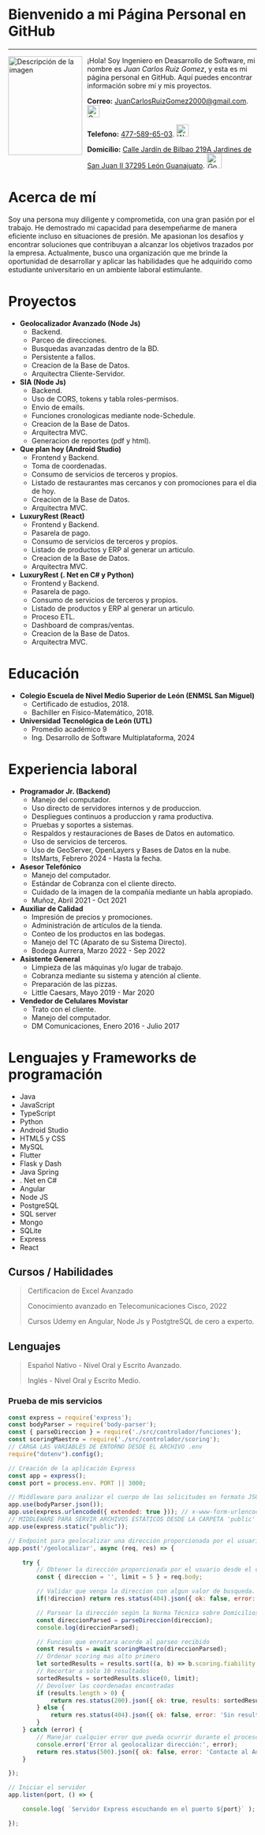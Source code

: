 # Bienvenido a mi Página Personal en GitHub

---
<img src="https://res.cloudinary.com/dgyc4mn7w/image/upload/v1713223716/IMG_20190413_190103818_uphbuq.jpg" alt="Descripción de la imagen" style="float: left; margin-right: 10px; width:150px; height:200px;">

¡Hola! Soy Ingeniero en Deasarrollo de Software, mi nombre es _Juan Carlos Ruiz Gomez_, y esta es mi página personal en GitHub. Aquí puedes encontrar información sobre mí y mis proyectos.

**Correo:** [JuanCarlosRuizGomez2000@gmail.com](https://mail.google.com/). <img src="https://upload.wikimedia.org/wikipedia/commons/7/7e/Gmail_icon_%282020%29.svg" alt="Gmail" width="25" height="25">

**Telefono:** [477-589-65-03](https://web.whatsapp.com/). <img src="https://upload.wikimedia.org/wikipedia/commons/6/6b/WhatsApp.svg" alt="Whatsapp" width="25" height="25">

**Domicilio:** [Calle Jardín de Bilbao 219A Jardines de San Juan II 37295 León Guanajuato](https://maps.app.goo.gl/7YLF1AzrmEM1oUJd9). <img src="https://i.blogs.es/6caa48/pngegg-13-/450_1000.png" alt="Google Maps" width="30" height="30">

# Acerca de mí

Soy una persona muy diligente y comprometida, con una gran pasión por el trabajo. He demostrado mi capacidad para desempeñarme de manera eficiente incluso en situaciones de presión. Me apasionan los desafíos y encontrar soluciones que contribuyan a alcanzar los objetivos trazados por la empresa. Actualmente, busco una organización que me brinde la oportunidad de desarrollar y aplicar las habilidades que he adquirido como estudiante universitario en un ambiente laboral estimulante.

# Proyectos
* **Geolocalizador Avanzado (Node Js)**
  + Backend.
  + Parceo de direcciones.
  + Busquedas avanzadas dentro de la BD.
  + Persistente a fallos.
  + Creacion de la Base de Datos.
  + Arquitectra Cliente-Servidor.
* **SIA (Node Js)**
  + Backend.
  + Uso de CORS, tokens y tabla roles-permisos.
  + Envio de emails.
  + Funciones cronologicas mediante node-Schedule.
  + Creacion de la Base de Datos.
  + Arquitectra MVC.
  + Generacion de reportes (pdf y html).
* **Que plan hoy (Android Studio)**
  + Frontend y Backend.
  + Toma de coordenadas.
  + Consumo de servicios de terceros y propios.
  + Listado de restaurantes mas cercanos y con promociones para el dia de hoy.
  + Creacion de la Base de Datos.
  + Arquitectra MVC.
* **LuxuryRest (React)**
  + Frontend y Backend.
  + Pasarela de pago.
  + Consumo de servicios de terceros y propios.
  + Listado de productos y ERP al generar un articulo.
  + Creacion de la Base de Datos.
  + Arquitectra MVC.
* **LuxuryRest (. Net en C# y Python)**
  + Frontend y Backend.
  + Pasarela de pago.
  + Consumo de servicios de terceros y propios.
  + Listado de productos y ERP al generar un articulo.
  + Proceso ETL.
  + Dashboard de compras/ventas.
  + Creacion de la Base de Datos.
  + Arquitectra MVC.

# Educación
* **Colegio Escuela de Nivel Medio Superior de León (ENMSL San Miguel)**
  + Certificado de estudios, 2018.
  + Bachiller en Físico-Matemático, 2018.
* **Universidad Tecnológica de León (UTL)**
  + Promedio académico 9
  + Ing. Desarrollo de Software Multiplataforma, 2024

# Experiencia laboral
* **Programador Jr. (Backend)**
  + Manejo del computador.
  + Uso directo de servidores internos y de produccion.
  + Despliegues continuos a produccion y rama productiva.
  + Pruebas y soportes a sistemas.
  + Respaldos y restauraciones de Bases de Datos en automatico.
  + Uso de servicios de terceros.
  + Uso de GeoServer, OpenLayers y Bases de Datos en la nube.
  + ItsMarts, Febrero 2024 - Hasta la fecha.
* **Asesor Telefónico**
  + Manejo del computador.
  + Estándar de Cobranza con el cliente directo.
  + Cuidado de la imagen de la compañía mediante un habla apropiado.
  + Muñoz, Abril 2021 - Oct 2021
* **Auxiliar de Calidad**
  + Impresión de precios y promociones.
  + Administración de artículos de la tienda.
  + Conteo de los productos en las bodegas.
  + Manejo del TC (Aparato de su Sistema Directo).
  + Bodega Aurrera, Marzo 2022 - Sep 2022
* **Asistente General**
  + Limpieza de las máquinas y/o lugar de trabajo.
  + Cobranza mediante su sistema y atención al cliente.
  + Preparación de las pizzas.
  + Little Caesars, Mayo 2019 - Mar 2020
* **Vendedor de Celulares Movistar**
  + Trato con el cliente.
  + Manejo del computador.
  + DM Comunicaciones, Enero 2016 - Julio 2017
  
# Lenguajes y Frameworks de programación
* Java
* JavaScript
* TypeScript
* Python
* Android Studio
* HTML5 y CSS
* MySQL
* Flutter
* Flask y Dash
* Java Spring
* . Net en C#
* Angular
* Node JS
* PostgreSQL
* SQL server
* Mongo
* SQLite
* Express
* React

## Cursos / Habilidades

> Certificacion de Excel Avanzado
>
> Conocimiento avanzado en Telecomunicaciones Cisco, 2022
>
> Cursos Udemy en Angular, Node Js y PostgtreSQL de cero a experto.

## Lenguajes

> Español Nativo - Nivel Oral y Escrito Avanzado.
>
> Inglés - Nivel Oral y Escrito Medio.

### Prueba de mis servicios

```javascript
const express = require('express'); 
const bodyParser = require('body-parser'); 
const { parseDireccion } = require('./src/controlador/funciones'); 
const scoringMaestro = require('./src/controlador/scoring'); 
// CARGA LAS VARIABLES DE ENTORNO DESDE EL ARCHIVO .env
require("dotenv").config(); 

// Creación de la aplicación Express
const app = express(); 
const port = process.env. PORT || 3000; 

// Middleware para analizar el cuerpo de las solicitudes en formato JSON
app.use(bodyParser.json()); 
app.use(express.urlencoded({ extended: true })); // x-www-form-urlencoded
// MIDDLEWARE PARA SERVIR ARCHIVOS ESTÁTICOS DESDE LA CARPETA 'public'
app.use(express.static("public")); 

// Endpoint para geolocalizar una dirección proporcionada por el usuario
app.post('/geolocalizar', async (req, res) => {

    try {
        // Obtener la dirección proporcionada por el usuario desde el cuerpo de la solicitud
        const { direccion = '', limit = 5 } = req.body;

        // Validar que venga la direccion con algun valor de busqueda.
        if(!direccion) return res.status(404).json({ ok: false, error: 'Falta capturar alguna direccion al  servicio. Intente nuevamente' });

        // Parsear la dirección según la Norma Técnica sobre Domicilios Geográficos
        const direccionParsed = parseDireccion(direccion);
        console.log(direccionParsed);

        // Funcion que enrutara acorde al parseo recibido
        const results = await scoringMaestro(direccionParsed);
        // Ordenar scoring mas alto primero
        let sortedResults = results.sort((a, b) => b.scoring.fiability - a.scoring.fiability);
        // Recortar a solo 10 resultados
        sortedResults = sortedResults.slice(0, limit);
        // Devolver las coordenadas encontradas
        if (results.length > 0) {
            return res.status(200).json({ ok: true, results: sortedResults });
        } else {
            return res.status(404).json({ ok: false, error: 'Sin resultados.' });
        }
    } catch (error) {
        // Manejar cualquier error que pueda ocurrir durante el proceso de geolocalización
        console.error('Error al geolocalizar dirección:', error);
        return res.status(500).json({ ok: false, error: 'Contacte al Administrador.' });
    }

}); 

// Iniciar el servidor
app.listen(port, () => {

    console.log( `Servidor Express escuchando en el puerto ${port}` );

}); 

